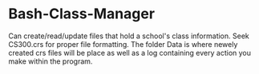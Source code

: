 # Bash-Class-Manager
Can create/read/update files that hold a school's class information.
Seek CS300.crs for proper file formatting. 
The folder Data is where newely created crs files will be place as well as a log containing every action you make within the program.
